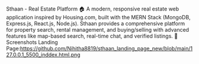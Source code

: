 Sthaan - Real Estate Platform 🏠
A modern, responsive real estate web application inspired by Housing.com, built with the MERN Stack (MongoDB, Express.js, React.js, Node.js). 
Sthaan provides a comprehensive platform for property search, rental management, and buying/selling with advanced features like map-based search, real-time chat, and verified listings.
📸 Screenshots
Landing Page:https://github.com/Nihitha8819/sthaan_landing_page_new/blob/main/127.0.0.1_5500_inddex.html.png
